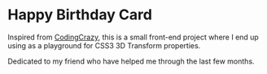 # Happy Birthday Card
Inspired from [CodingCrazy](codingcrazy.com), this is a small front-end project where I end up using as a playground for CSS3 3D Transform properties.

Dedicated to my friend who have helped me through the last few months.
